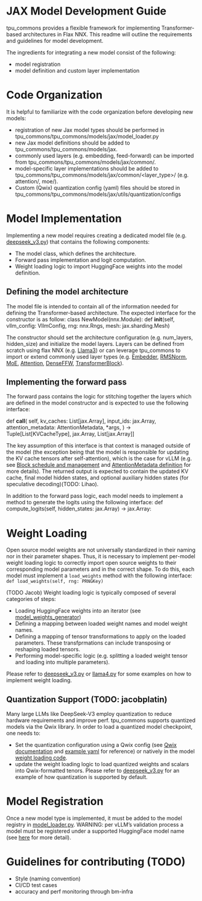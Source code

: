 # JAX Model Development Guide
tpu_commons provides a flexible framework for implementing Transformer-based architectures in Flax NNX. This readme will outline the requirements and guidelines for model development.


The ingredients for integrating a new model consist of the following:
 - model registration
 - model definition and custom layer implementation


# Code Organization
It is helpful to familiarize with the code organization before developing new models:
 - registration of new Jax model types should be performed in tpu_commons/tpu_commons/models/jax/model_loader.py
 - new Jax model definitions should be added to tpu_commons/tpu_commons/models/jax.
 - commonly used layers (e.g. embedding, feed-forward) can be imported from tpu_commons/tpu_commons/models/jax/common/.
 - model-specific layer implementations should be added to tpu_commons/tpu_commons/models/jax/common/<layer_type>/ (e.g. attention/, moe/).
 - Custom (Qwix) quantization config (yaml) files should be stored in tpu_commons/tpu_commons/models/jax/utils/quantization/configs


# Model Implementation
Implementing a new model requires creating a dedicated model file (e.g. [deepseek_v3.py](https://github.com/vllm-project/tpu_commons/blob/main/tpu_commons/models/jax/deepseek_v3.py)) that contains the following components:
 - The model class, which defines the architecture.
 - Forward pass implementation and logit computation.
 - Weight loading logic to import HuggingFace weights into the model definition.


## Defining the model architecture
The model file is intended to contain all of the information needed for defining the Transformer-based architecture.
The expected interface for the constructor is as follow:
class NewModel(nnx.Module):
   def __init__(self, vllm_config: VllmConfig, rng: nnx.Rngs,
                mesh: jax.sharding.Mesh)


The constructor should set the architecture configuration (e.g. num_layers, hidden_size) and initialize the model layers. Layers can be defined from scratch using flax NNX (e.g. [Llama3](TODO)) or can leverage tpu_commons to import or extend commonly used layer types (e.g. [Embedder](https://github.com/vllm-project/tpu_commons/blob/main/tpu_commons/models/jax/common/layers.py#L168), [RMSNorm](https://github.com/vllm-project/tpu_commons/blob/main/tpu_commons/models/jax/common/layers.py#L49), [MoE](https://github.com/vllm-project/tpu_commons/blob/main/tpu_commons/models/jax/common/moe/moe.py#L69), [Attention](TODO), [DenseFFW](https://github.com/vllm-project/tpu_commons/blob/main/tpu_commons/models/jax/common/layers.py#L98C7-L98C15), [TransformerBlock](TODO)).


## Implementing the forward pass
The forward pass contains the logic for stitching together the layers which are defined in the model constructor and is expected to use the following interface:


def __call__(
    self,
    kv_caches: List[jax.Array],
    input_ids: jax.Array,
    attention_metadata: AttentionMetadata,
    *args,
) -> Tuple[List[KVCacheType], jax.Array, List[jax.Array]]


The key assumption of this interface is that context is managed outside of the model (the exception being that the model is responsible for updating the KV cache tensors after self-attention), which is the case for vLLM (e.g. see [Block schedule and management](TODO) and [AttentionMetadata definition](TODO) for more details).
The returned output is expected to contain the updated KV cache, final model hidden states, and optional auxiliary hidden states (for speculative decoding)(TODO: Lihao).


In addition to the forward pass logic, each model needs to implement a method to generate the logits using the following interface:
def compute_logits(self, hidden_states: jax.Array) -> jax.Array:


# Weight Loading
Open source model weights are not universally standardized in their naming nor in their parameter shapes. Thus, it is necessary to implement per-model weight loading logic to correctly import open source weights to their corresponding model parameters and in the correct shape.
To do this, each model must implement a `load_weights` method with the following interface: `def load_weights(self, rng: PRNGKey)`


(TODO Jacob)
Weight loading logic is typically composed of several categories of steps:
 - Loading HuggingFace weights into an iterator (see [model_weights_generator](TODO))
 - Defining a mapping between loaded weight names and model weight names.
 - Defining a mapping of tensor transformations to apply on the loaded parameters. These transfprmations can include transposing or reshaping loaded tensors.
 - Performing model-specific logic (e.g. splitting a loaded weight tensor and loading into multiple parameters).


Please refer to [deepseek_v3.py](https://github.com/vllm-project/tpu_commons/blob/main/tpu_commons/models/jax/deepseek_v3.py#L355) or [llama4.py](TODO) for some examples on how to implement weight loading.


## Quantization Support (TODO: jacobplatin)
Many large LLMs like DeepSeek-V3 employ quantization to reduce hardware requirements and improve perf. tpu_commons supports quantized models via the Qwix library. 
In order to load a quantized model checkpoint, one needs to:
 - Set the quantization configuration using a Qwix config (see [Qwix documentation](TODO) and [example yaml](TODO) for reference) or natively in the model [weight loading code](https://github.com/vllm-project/tpu_commons/blob/main/tpu_commons/models/jax/deepseek_v3.py#L459).
 - update the weight loading logic to load quantized weights and scalars into Qwix-formatted tenors.
Please refer to [deepseek_v3.py](https://github.com/vllm-project/tpu_commons/blob/main/tpu_commons/models/jax/deepseek_v3.py#L459) for an example of how quantization is supported by default.


# Model Registration
Once a new model type is implemented, it must be added to the model registry in [model_loader.py](https://github.com/vllm-project/tpu_commons/blob/main/tpu_commons/models/jax/model_loader.py#L27).
WARNING: per vLLM’s validation process a model must be registered under a supported HuggingFace model name (see [here](TODO) for more detail).


# Guidelines for contributing (TODO)
- Style (naming convention)
- CI/CD test cases
- accuracy and perf monitoring through bm-infra